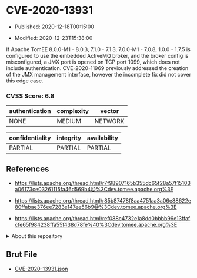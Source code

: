 # CVE-2020-13931

- Published: 2020-12-18T00:15:00

- Modified: 2020-12-23T15:38:00

If Apache TomEE 8.0.0-M1 - 8.0.3, 7.1.0 - 7.1.3, 7.0.0-M1 - 7.0.8, 1.0.0 - 1.7.5 is configured to use the embedded ActiveMQ broker, and the broker config is misconfigured, a JMX port is opened on TCP port 1099, which does not include authentication. CVE-2020-11969 previously addressed the creation of the JMX management interface, however the incomplete fix did not cover this edge case.

### CVSS Score: **6.8**

| authentication | complexity | vector |
| --- | --- | --- |
| NONE | MEDIUM | NETWORK |

| confidentiality | integrity | availability |
| --- | --- | --- |
| PARTIAL | PARTIAL | PARTIAL |

## References

* https://lists.apache.org/thread.html/r7f98907165b355dc65f28a57f15103a06173ce03261115fa46d569b4@%3Cdev.tomee.apache.org%3E

* https://lists.apache.org/thread.html/r85b87478f8aa4751aa3a06e88622e80ffabae376ee7283e147ee56b9@%3Cdev.tomee.apache.org%3E

* https://lists.apache.org/thread.html/ref088c4732e1a8dd0bbbb96e13ffafcfe65f984238ffa55f438d78fe%40%3Cdev.tomee.apache.org%3E

<details>
<summary>About this repository</summary> 

  This repository is part of the project [Live Hack CVE](https://github.com/Live-Hack-CVE). Main website can be found [www.live-hack.org](https://www.live-hack.org) 
  
  Made by [Sn0wAlice](https://github.com/Sn0wAlice) for the people that care about security and need to have a feed of the latest CVEs. Hope you enjoy it, don't forget to star the repo and follow me on [Twitter](https://twitter.com/Sn0wAlice) and [Github](https://github.com/Sn0wAlice). And that is my [personnal website](https://www.alice-snow.me/)

  - [Home Page](https://github.com/Live-Hack-CVE)
  - [Framework](https://github.com/Live-Hack-CVE/cve-framework)
  - [CVE database](https://github.com/Live-Hack-CVE/full_database)
  - [Changelog](https://github.com/Live-Hack-CVE/Changelog)
</details>

## Brut File

* [CVE-2020-13931.json](https://raw.githubusercontent.com/Live-Hack-CVE/full_database/main/cves/2020/CVE-2020-13931.json)

